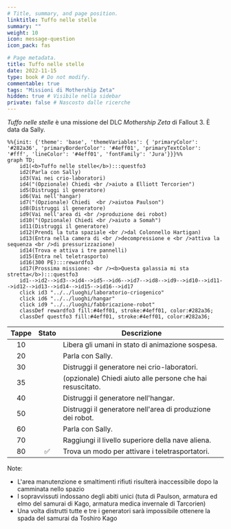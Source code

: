 ```yaml
---
# Title, summary, and page position.
linktitle: Tuffo nelle stelle
summary: ""
weight: 10
icon: message-question
icon_pack: fas

# Page metadata.
title: Tuffo nelle stelle
date: 2022-11-15
type: book # Do not modify.
commentable: true
tags: "Missioni di Mothership Zeta"
hidden: true # Visibile nella sidebar
private: false # Nascosto dalle ricerche
---
```



*Tuffo nelle stelle* è una missione del DLC *Mothership Zeta* di Fallout 3. È data da Sally.


```mermaid
%%{init: {'theme': 'base', 'themeVariables': { 'primaryColor': '#282a36', 'primaryBorderColor': '#4eff01', 'primaryTextColor': '#fff', 'lineColor': '#4eff01', 'fontFamily': 'Jura'}}}%%
graph TD;
    id1(<b>Tuffo nelle stelle</b>):::questfo3
    id2(Parla con Sally)
    id3(Vai nei crio-laboratori)
    id4("(Opzionale) Chiedi <br />aiuto a Elliott Tercorien")
    id5(Distruggi il generatore)
    id6(Vai nell'hangar)
    id7("(Opzionale) Chiedi  <br />aiutoa Paulson") 
    id8(Distruggi il generatore)
    id9(Vai nell'area di <br />produzione dei robot)
    id10("(Opzionale) Chiedi <br />aiuto a Somah")
    id11(Distruggi il generatore)
    id12(Prendi la tuta spaziale <br />dal Colonnello Hartigan)
    id13(Entra nella camera di <br />decompressione e <br />attiva la sequenza <br />di pressurizzazione)
    id14(Trova e attiva i tre pannelli)
    id15(Entra nel teletrasporto) 
    id16(300 PE):::rewardfo3
    id17(Prossima missione: <br /><b>Questa galassia mi sta stretta</b>):::questfo3
    id1-->id2-->id3-->id4-->id5-->id6-->id7-->id8-->id9-->id10-->id11-->id12-->id13-->id14-->id15-->id16-->id17
    click id3 "../../luoghi/laboratorio-criogenico"
    click id6 "../../luoghi/hangar"
    click id9 "../../luoghi/fabbricazione-robot"
    classDef rewardfo3 fill:#4eff01, stroke:#4eff01, color:#282a36;
    classDef questfo3 fill:#4eff01, stroke:#4eff01, color:#282a36;
```

| Tappe |       Stato        | Descrizione                                                |
|:-----:|:------------------:| ---------------------------------------------------------- |
|  10   |                    | Libera gli umani in stato di animazione sospesa.           |
|  20   |                    | Parla con Sally.                                           |
|  30   |                    | Distruggi il generatore nei crio-laboratori.               |
|  35   |                    | (opzionale) Chiedi aiuto alle persone che hai resuscitato. |
|  40   |                    | Distruggi il generatore nell'hangar.                       |
|  50   |                    | Distruggi il generatore nell'area di produzione dei robot. |
|  60   |                    | Parla con Sally.                                           |
|  70   |                    | Raggiungi il livello superiore della nave aliena.          |
|  80   | :white_check_mark: | Trova un modo per attivare i teletrasportatori.            |




Note:
- L'area manutenzione e smaltimenti rifiuti risulterà inaccessibile dopo la camminata nello spazio
- I sopravvissuti indossano degli abiti unici (tuta di Paulson, armatura ed elmo del samurai di Kago, armatura medica invernale di Tarcorien)
- Una volta distrutti tutte e tre i generatori sarà impossibile ottenere la spada del samurai da Toshiro Kago
